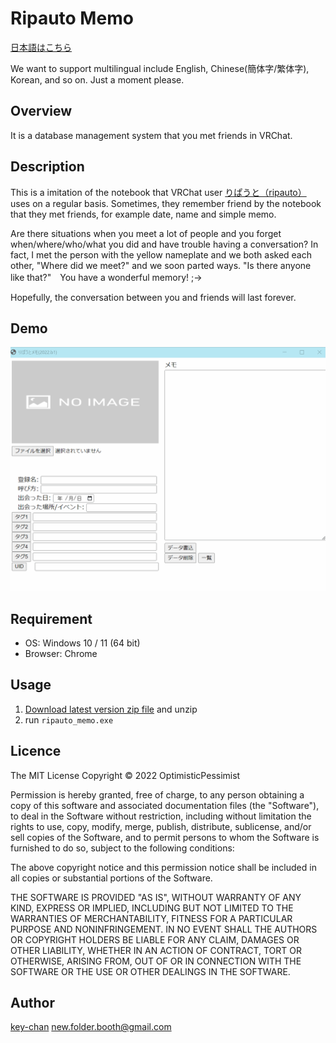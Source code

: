Ripauto Memo
====

[日本語はこちら](readme_jp.md)

We want to support multilingual include English, Chinese(簡体字/繁体字), Korean, and so on. Just a moment please.

## Overview
It is a database management system that you met friends in VRChat.

## Description
This is a imitation of the notebook that VRChat user [りぱうと（ripauto）](https://vrchat.com/home/user/usr_990e1d41-3fdb-49ae-a3a0-16b145cb7c02) uses on a regular basis. Sometimes, they remember friend by the notebook that they met friends, for example date, name and simple memo. 

Are there situations when you meet a lot of people and you forget when/where/who/what you did and have trouble having a conversation? In fact, I met the person with the yellow nameplate and we both asked each other, "Where did we meet?" and we soon parted ways. "Is there anyone like that?"　You have a wonderful memory! ;->

Hopefully, the conversation between you and friends will last forever.

## Demo
![Demo](RipautoDemo.gif)

## Requirement
- OS: Windows 10 / 11 (64 bit)
- Browser: Chrome

## Usage
1. [Download latest version zip file](https://github.com/OptimisticPessimist/RipautoMemo/releases) and unzip
2. run `ripauto_memo.exe`

## Licence
The MIT License
Copyright © 2022 OptimisticPessimist

Permission is hereby granted, free of charge, to any person obtaining a copy of this software and associated documentation files (the "Software"), to deal in the Software without restriction, including without limitation the rights to use, copy, modify, merge, publish, distribute, sublicense, and/or sell copies of the Software, and to permit persons to whom the Software is furnished to do so, subject to the following conditions:

The above copyright notice and this permission notice shall be included in all copies or substantial portions of the Software.

THE SOFTWARE IS PROVIDED "AS IS", WITHOUT WARRANTY OF ANY KIND, EXPRESS OR IMPLIED, INCLUDING BUT NOT LIMITED TO THE WARRANTIES OF MERCHANTABILITY, FITNESS FOR A PARTICULAR PURPOSE AND NONINFRINGEMENT. IN NO EVENT SHALL THE AUTHORS OR COPYRIGHT HOLDERS BE LIABLE FOR ANY CLAIM, DAMAGES OR OTHER LIABILITY, WHETHER IN AN ACTION OF CONTRACT, TORT OR OTHERWISE, ARISING FROM, OUT OF OR IN CONNECTION WITH THE SOFTWARE OR THE USE OR OTHER DEALINGS IN THE SOFTWARE.

## Author
[key-chan](https://twitter.com/HilariPessimist) new.folder.booth@gmail.com

